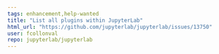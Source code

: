 ```yaml
---
tags: enhancement,help-wanted
title: "List all plugins within JupyterLab"
html_url: "https://github.com/jupyterlab/jupyterlab/issues/13750"
user: fcollonval
repo: jupyterlab/jupyterlab
---
```


